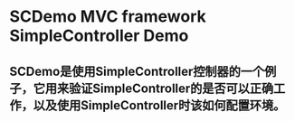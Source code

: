 # SCDemo MVC framework SimpleController Demo
## SCDemo是使用SimpleController控制器的一个例子，它用来验证SimpleController的是否可以正确工作，以及使用SimpleController时该如何配置环境。

